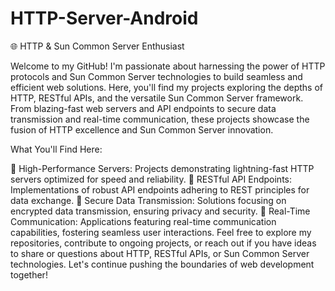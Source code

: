 # HTTP-Server-Android


🌐 HTTP & Sun Common Server Enthusiast

Welcome to my GitHub! I'm passionate about harnessing the power of HTTP protocols and Sun Common Server technologies to build seamless and efficient web solutions. Here, you'll find my projects exploring the depths of HTTP, RESTful APIs, and the versatile Sun Common Server framework. From blazing-fast web servers and API endpoints to secure data transmission and real-time communication, these projects showcase the fusion of HTTP excellence and Sun Common Server innovation.

What You'll Find Here:

🚀 High-Performance Servers: Projects demonstrating lightning-fast HTTP servers optimized for speed and reliability.
📡 RESTful API Endpoints: Implementations of robust API endpoints adhering to REST principles for data exchange.
🔐 Secure Data Transmission: Solutions focusing on encrypted data transmission, ensuring privacy and security.
🔄 Real-Time Communication: Applications featuring real-time communication capabilities, fostering seamless user interactions.
Feel free to explore my repositories, contribute to ongoing projects, or reach out if you have ideas to share or questions about HTTP, RESTful APIs, or Sun Common Server technologies. Let's continue pushing the boundaries of web development together!
